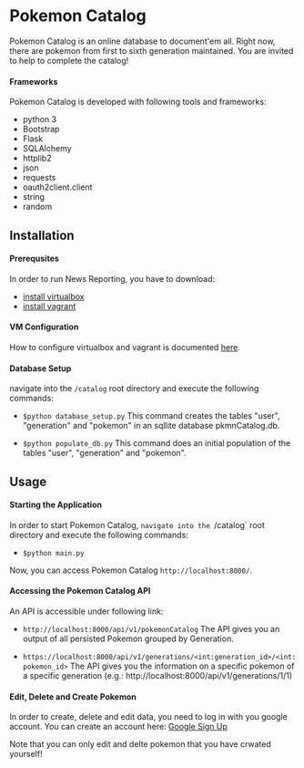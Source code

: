 # Pokemon Catalog

Pokemon Catalog is an online database to document'em all. Right now, there are pokemon from first to sixth generation maintained. You are invited to help to complete the catalog!

#### Frameworks
Pokemon Catalog is developed with following tools and frameworks:
* python 3
* Bootstrap
* Flask
* SQLAlchemy
* httplib2
* json
* requests
* oauth2client.client
* string
* random

## Installation
#### Prerequsites
In order to run News Reporting, you have to download:
* [install virtualbox](https://www.virtualbox.org/wiki/Download_Old_Builds_5_1)
* [install vagrant](https://www.vagrantup.com/downloads.html)

#### VM Configuration
How to configure virtualbox and vagrant is documented [here](https://classroom.udacity.com/nanodegrees/nd004-ent/parts/72d6fe39-3e47-45b4-ac52-9300b146094f/modules/0f94ae26-c39d-4231-924b-b1eb6e06cf41/lessons/5475ecd6-cfdb-4418-85a2-f2583074c08d/concepts/14c72fe3-e3fe-4959-9c4b-467cf5b7c3a0).

#### Database Setup
navigate into the `/catalog` root directory and execute the following commands:
* `$python database_setup.py`
This command creates the tables "user", "generation" and "pokemon" in an sqllite database pkmnCatalog.db.

* `$python populate_db.py`
This command does an initial population of the tables "user", "generation" and "pokemon".

## Usage
#### Starting the Application
In order to start Pokemon Catalog, `navigate into the `/catalog` root directory and execute the following commands:
* `$python main.py`

Now, you can access Pokemon Catalog `http://localhost:8000/`.

#### Accessing the Pokemon Catalog API
An API is accessible under following link:
* `http://localhost:8000/api/v1/pokemonCatalog`
The API gives you an output of all persisted Pokemon grouped by Generation.

* `https://localhost:8000/api/v1/generations/<int:generation_id>/<int:pokemon_id>`
The API gives you the information on a specific pokemon of a specific generation (e.g.: http://localhost:8000/api/v1/generations/1/1)

#### Edit, Delete and Create Pokemon
In order to create, delete and edit data, you need to log in with you google account. You can create an account here: [Google Sign Up](https://accounts.google.com/signup/v2/webcreateaccount?flowName=GlifWebSignIn&flowEntry=SignUp])

Note that you can only edit and delte pokemon that you have crwated yourself!
